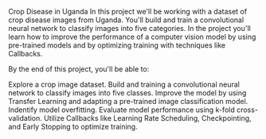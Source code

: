 Crop Disease in Uganda
In this project we'll be working with a dataset of crop disease images from Uganda. You'll build and train a convolutional neural network to classify images into five categories. In the project you'll learn how to improve the performance of a computer vision model by using pre-trained models and by optimizing training with techniques like Callbacks.

By the end of this project, you'll be able to:

Explore a crop image dataset.
Build and training a convolutional neural network to classify images into five classes.
Improve the model by using Transfer Learning and adapting a pre-trained image classification model.
Indentify model overfitting.
Evaluate model performance using k-fold cross-validation.
Utilize Callbacks like Learning Rate Scheduling, Checkpointing, and Early Stopping to optimize training.
